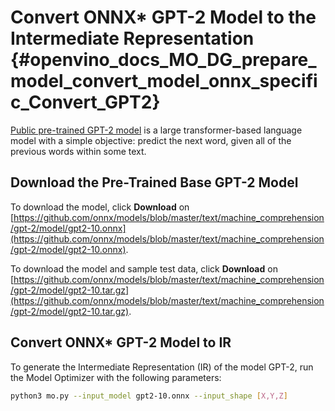 # Convert ONNX* GPT-2 Model to the Intermediate Representation {#openvino_docs_MO_DG_prepare_model_convert_model_onnx_specific_Convert_GPT2}

[Public pre-trained GPT-2 model](https://github.com/onnx/models/tree/master/text/machine_comprehension/gpt-2)  is a large
transformer-based language model with a simple objective: predict the next word, given all of the previous words within some text.

## Download the Pre-Trained Base GPT-2 Model

To download the model, click **Download** on [https://github.com/onnx/models/blob/master/text/machine_comprehension/gpt-2/model/gpt2-10.onnx](https://github.com/onnx/models/blob/master/text/machine_comprehension/gpt-2/model/gpt2-10.onnx).

To download the model and sample test data, click **Download** on [https://github.com/onnx/models/blob/master/text/machine_comprehension/gpt-2/model/gpt2-10.tar.gz](https://github.com/onnx/models/blob/master/text/machine_comprehension/gpt-2/model/gpt2-10.tar.gz).

## Convert ONNX* GPT-2 Model to IR

To generate the Intermediate Representation (IR) of the model GPT-2, run the Model Optimizer with the following parameters:
```sh
python3 mo.py --input_model gpt2-10.onnx --input_shape [X,Y,Z]
```

